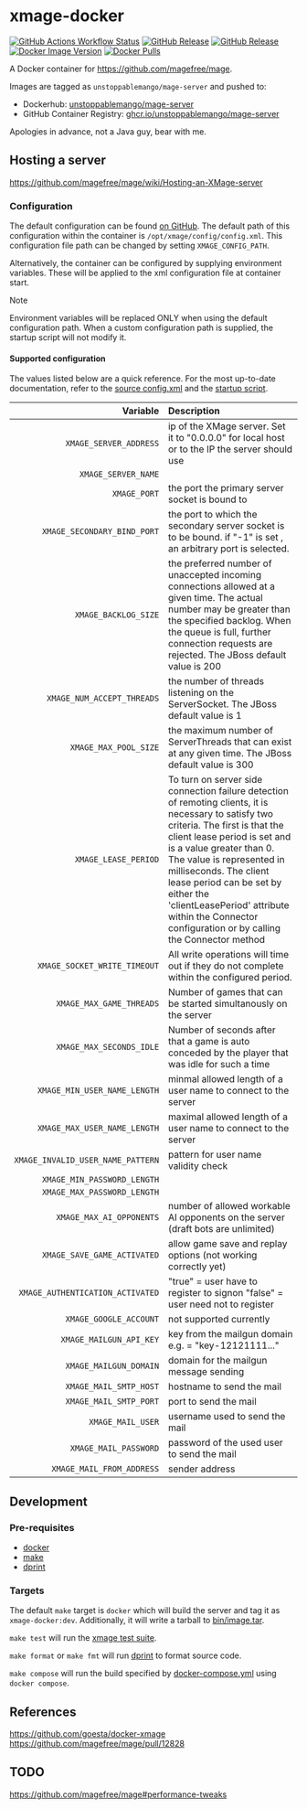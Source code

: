 # xmage-docker

[![GitHub Actions Workflow Status](https://img.shields.io/github/actions/workflow/status/UnstoppableMango/xmage-docker/ci.yml?logo=github)](https://github.com/UnstoppableMango/xmage-docker/actions/workflows/ci.yml)
[![GitHub Release](https://img.shields.io/github/v/release/magefree/mage?label=upstream)](https://github.com/magefree/mage/releases/latest)
[![GitHub Release](https://img.shields.io/github/v/release/UnstoppableMango/xmage-docker?logo=github)](https://github.com/UnstoppableMango/xmage-docker/releases/latest)
[![Docker Image Version](https://img.shields.io/docker/v/unstoppablemango/mage-server?logo=docker)](https://hub.docker.com/r/unstoppablemango/mage-server/tags)
[![Docker Pulls](https://img.shields.io/docker/pulls/unstoppablemango/mage-server?logo=docker)](https://hub.docker.com/r/unstoppablemango/mage-server)

A Docker container for <https://github.com/magefree/mage>.

Images are tagged as `unstoppablemango/mage-server` and pushed to:

- Dockerhub: [unstoppablemango/mage-server](https://hub.docker.com/r/unstoppablemango/mage-server)
- GitHub Container Registry: [ghcr.io/unstoppablemango/mage-server](https://github.com/UnstoppableMango/xmage-docker/pkgs/container/mage-server)

Apologies in advance, not a Java guy, bear with me.

## Hosting a server

<https://github.com/magefree/mage/wiki/Hosting-an-XMage-server>

### Configuration

The default configuration can be found [on GitHub](https://github.com/magefree/mage/blob/master/Mage.Server/config/config.xml).
The default path of this configuration within the container is `/opt/xmage/config/config.xml`.
This configuration file path can be changed by setting `XMAGE_CONFIG_PATH`.

Alternatively, the container can be configured by supplying environment variables.
These will be applied to the xml configuration file at container start.

> [!NOTE]
> Environment variables will be replaced ONLY when using the default configuration path.
> When a custom configuration path is supplied, the startup script will not modify it.

#### Supported configuration

The values listed below are a quick reference.
For the most up-to-date documentation, refer to the [source config.xml](https://github.com/magefree/mage/blob/master/Mage.Server/release/config/config.xml) and the [startup script](./entrypoint.sh).

|                          Variable | Description                                                                                                                                                                                                                                                                                                                                                                                      |
| --------------------------------: | :----------------------------------------------------------------------------------------------------------------------------------------------------------------------------------------------------------------------------------------------------------------------------------------------------------------------------------------------------------------------------------------------- |
|            `XMAGE_SERVER_ADDRESS` | ip of the XMage server. Set it to "0.0.0.0" for local host or to the IP the server should use                                                                                                                                                                                                                                                                                                    |
|               `XMAGE_SERVER_NAME` |                                                                                                                                                                                                                                                                                                                                                                                                  |
|                      `XMAGE_PORT` | the port the primary server socket is bound to                                                                                                                                                                                                                                                                                                                                                   |
|       `XMAGE_SECONDARY_BIND_PORT` | the port to which the secondary server socket is to be bound. if "-1" is set , an arbitrary port is selected.                                                                                                                                                                                                                                                                                    |
|              `XMAGE_BACKLOG_SIZE` | the preferred number of unaccepted incoming connections allowed at a given time. The actual number may be greater than the specified backlog. When the queue is full, further connection requests are rejected. The JBoss default value is 200                                                                                                                                                   |
|        `XMAGE_NUM_ACCEPT_THREADS` | the number of threads listening on the ServerSocket. The JBoss default value is 1                                                                                                                                                                                                                                                                                                                |
|             `XMAGE_MAX_POOL_SIZE` | the maximum number of ServerThreads that can exist at any given time. The JBoss default value is 300                                                                                                                                                                                                                                                                                             |
|              `XMAGE_LEASE_PERIOD` | To turn on server side connection failure detection of remoting clients, it is necessary to satisfy two criteria. The first is that the client lease period is set and is a value greater than 0. The value is represented in milliseconds. The client lease period can be set by either the 'clientLeasePeriod' attribute within the Connector configuration or by calling the Connector method |
|      `XMAGE_SOCKET_WRITE_TIMEOUT` | All write operations will time out if they do not complete within the configured period.                                                                                                                                                                                                                                                                                                         |
|          `XMAGE_MAX_GAME_THREADS` | Number of games that can be started simultanously on the server                                                                                                                                                                                                                                                                                                                                  |
|          `XMAGE_MAX_SECONDS_IDLE` | Number of seconds after that a game is auto conceded by the player that was idle for such a time                                                                                                                                                                                                                                                                                                 |
|      `XMAGE_MIN_USER_NAME_LENGTH` | minmal allowed length of a user name to connect to the server                                                                                                                                                                                                                                                                                                                                    |
|      `XMAGE_MAX_USER_NAME_LENGTH` | maximal allowed length of a user name to connect to the server                                                                                                                                                                                                                                                                                                                                   |
| `XMAGE_INVALID_USER_NAME_PATTERN` | pattern for user name validity check                                                                                                                                                                                                                                                                                                                                                             |
|       `XMAGE_MIN_PASSWORD_LENGTH` |                                                                                                                                                                                                                                                                                                                                                                                                  |
|       `XMAGE_MAX_PASSWORD_LENGTH` |                                                                                                                                                                                                                                                                                                                                                                                                  |
|          `XMAGE_MAX_AI_OPPONENTS` | number of allowed workable AI opponents on the server (draft bots are unlimited)                                                                                                                                                                                                                                                                                                                 |
|       `XMAGE_SAVE_GAME_ACTIVATED` | allow game save and replay options (not working correctly yet)                                                                                                                                                                                                                                                                                                                                   |
|  `XMAGE_AUTHENTICATION_ACTIVATED` | "true" = user have to register to signon "false" = user need not to register                                                                                                                                                                                                                                                                                                                     |
|            `XMAGE_GOOGLE_ACCOUNT` | not supported currently                                                                                                                                                                                                                                                                                                                                                                          |
|           `XMAGE_MAILGUN_API_KEY` | key from the mailgun domain e.g. = "key-12121111..."                                                                                                                                                                                                                                                                                                                                             |
|            `XMAGE_MAILGUN_DOMAIN` | domain for the mailgun message sending                                                                                                                                                                                                                                                                                                                                                           |
|            `XMAGE_MAIL_SMTP_HOST` | hostname to send the mail                                                                                                                                                                                                                                                                                                                                                                        |
|            `XMAGE_MAIL_SMTP_PORT` | port to send the mail                                                                                                                                                                                                                                                                                                                                                                            |
|                 `XMAGE_MAIL_USER` | username used to send the mail                                                                                                                                                                                                                                                                                                                                                                   |
|             `XMAGE_MAIL_PASSWORD` | password of the used user to send the mail                                                                                                                                                                                                                                                                                                                                                       |
|         `XMAGE_MAIL_FROM_ADDRESS` | sender address                                                                                                                                                                                                                                                                                                                                                                                   |

## Development

### Pre-requisites

- [docker](https://docs.docker.com/engine/install/)
- [make](https://www.gnu.org/software/make/)
- [dprint](https://github.com/dprint/dprint)

### Targets

The default `make` target is `docker` which will build the server and tag it as `xmage-docker:dev`.
Additionally, it will write a tarball to [bin/image.tar](./bin/image.tar).

`make test` will run the [xmage test suite](https://github.com/magefree/mage/blob/master/.travis.yml#L11).

`make format` or `make fmt` will run [dprint](https://github.com/dprint/dprint) to format source code.

`make compose` will run the build specified by [docker-compose.yml](./docker-compose.yml) using `docker compose`.

## References

<https://github.com/goesta/docker-xmage>
<https://github.com/magefree/mage/pull/12828>

## TODO

<https://github.com/magefree/mage#performance-tweaks>
